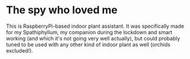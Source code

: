 # The spy who loved me
This is RaspberryPi-based indoor plant assistant. It was specifically made for my Spathiphyllum, my companion during the lockdown and smart working (and which it's not going very well actually), but could probably tuned to be used with any other kind of indoor plant as well (orchids excluded!).
